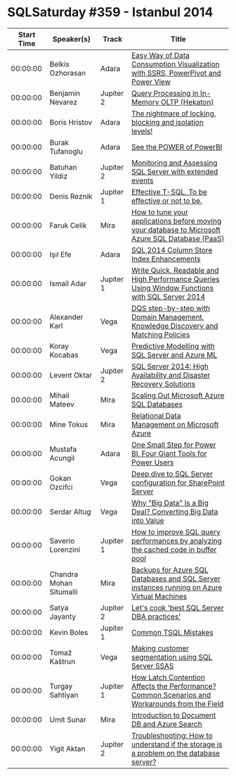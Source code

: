 # SQLSaturday #359 - Istanbul 2014
Start Time|Speaker(s)|Track|Title
---|---|---|---
00:00:00|Belkis Ozhorasan|Adara|[Easy Way of Data Consumption  Visualization with SSRS, PowerPivot and Power View](10206.md)
00:00:00|Benjamin Nevarez|Jupiter 2|[Query Processing in In-Memory OLTP (Hekaton)](10386.md)
00:00:00|Boris Hristov|Adara|[The nightmare of locking, blocking and isolation levels!](10945.md)
00:00:00|Burak Tufanoglu|Adara|[See the POWER of PowerBI](11133.md)
00:00:00|Batuhan Yildiz|Jupiter 2|[Monitoring and Assessing SQL Server with extended events](11138.md)
00:00:00|Denis Reznik|Jupiter 1|[Effective T-SQL. To be effective or not to be.](13148.md)
00:00:00|Faruk Celik|Mira|[How to tune your applications before moving your database to Microsoft Azure SQL Database (PaaS)](14184.md)
00:00:00|Işıl Efe|Adara|[SQL 2014 Column Store Index Enhancements](15436.md)
00:00:00|Ismail Adar|Jupiter 1|[Write Quick, Readable and High Performance Queries Using Window Functions with SQL Server 2014](15443.md)
00:00:00|Alexander Karl|Vega|[DQS step-by-step  with Domain Management, Knowledge Discovery and Matching Policies](17935.md)
00:00:00|Koray Kocabas|Vega|[Predictive Modelling with SQL Server and Azure ML](18808.md)
00:00:00|Levent Oktar|Jupiter 2|[SQL Server 2014: High Availability and Disaster Recovery Solutions](19145.md)
00:00:00|Mihail Mateev|Mira|[Scaling Out Microsoft Azure SQL Databases](20338.md)
00:00:00|Mine Tokus|Mira|[Relational Data Management on Microsoft Azure](20797.md)
00:00:00|Mustafa Acungil|Adara|[One Small Step for Power BI, Four Giant Tools for Power Users](21227.md)
00:00:00|Gokan Ozcifci|Vega|[Deep dive to SQL Server configuration for SharePoint Server](21602.md)
00:00:00|Serdar Altug|Vega|[Why "Big Data" Is a Big Deal? Converting Big Data into Value](23814.md)
00:00:00|Saverio  Lorenzini|Jupiter 1|[How to improve SQL query performances by analyzing the cached code in buffer pool](24004.md)
00:00:00|Chandra Mohan Situmalli|Mira|[Backups for Azure SQL Databases and SQL Server instances running on Azure Virtual Machines](24039.md)
00:00:00|Satya Jayanty|Jupiter 2|[Let's cook  'best SQL Server DBA practices'](25031.md)
00:00:00|Kevin Boles|Jupiter 1|[Common TSQL Mistakes](26438.md)
00:00:00|Tomaž Kaštrun|Vega|[Making customer segmentation using SQL Server SSAS](27011.md)
00:00:00|Turgay Sahtiyan|Jupiter 1|[How Latch Contention Affects the Performance? Common Scenarios and Workarounds from the Field](27169.md)
00:00:00|Umit Sunar|Mira|[Introduction to Document DB and Azure Search](27179.md)
00:00:00|Yigit Aktan|Jupiter 2|[Troubleshooting: How to understand if the storage is a problem on the database server?](28288.md)
